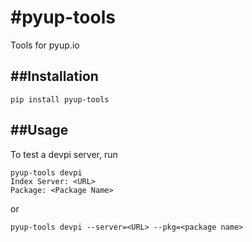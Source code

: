 #pyup-tools
==========

Tools for pyup.io

##Installation
------------

    pip install pyup-tools

##Usage
-----

To test a devpi server, run

    pyup-tools devpi
    Index Server: <URL>
    Package: <Package Name>

or

    pyup-tools devpi --server=<URL> --pkg=<package name>
